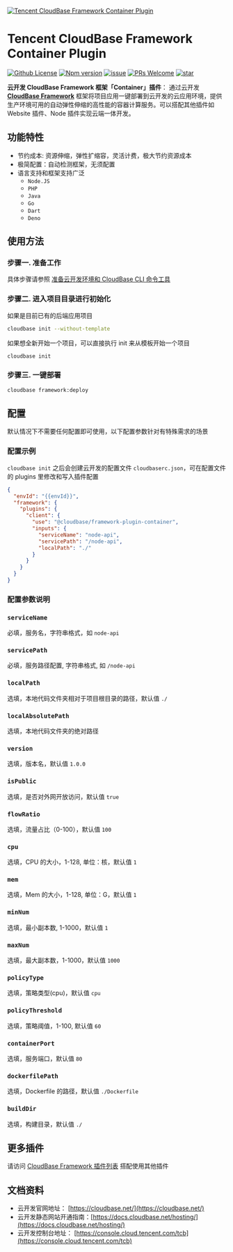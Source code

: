 <a href="https://github.com/TencentCloudBase/cloudbase-framework/tree/master/packages/framework-plugin-container">![Tencent CloudBase Framework Container Plugin](https://main.qcloudimg.com/raw/7e5e467a45bdfb5f5f4cc2eb27ea71bb.jpg)</a>

# Tencent CloudBase Framework Container Plugin

[![Github License](https://img.shields.io/github/license/TencentCloudBase/cloudbase-framework)](LICENSE)
[![Npm version](https://img.shields.io/npm/v/@cloudbase/framework-plugin-container)](https://www.npmjs.com/package/@cloudbase/framework-plugin-container)
[![issue](https://img.shields.io/github/issues/TencentCloudBase/cloudbase-framework)](https://github.com/TencentCloudBase/cloudbase-framework/issues)
[![PRs Welcome](https://img.shields.io/badge/PRs-welcome-brightgreen.svg)](https://github.com/TencentCloudBase/cloudbase-framework/pulls)
[![star](https://img.shields.io/github/stars/TencentCloudBase/cloudbase-framework?style=social)](https://github.com/TencentCloudBase/cloudbase-framework)

**云开发 CloudBase Framework 框架「Container」插件**： 通过云开发 **[CloudBase Framework](https://github.com/TencentCloudBase/cloudbase-framework)** 框架将项目应用一键部署到云开发的云应用环境，提供生产环境可用的自动弹性伸缩的高性能的容器计算服务。可以搭配其他插件如 Website 插件、Node 插件实现云端一体开发。

## 功能特性

- 节约成本: 资源伸缩，弹性扩缩容，灵活计费，极大节约资源成本
- 极简配置：自动检测框架，无须配置
- 语言支持和框架支持广泛
  - `Node.JS`
  - `PHP`
  - `Java`
  - `Go`
  - `Dart`
  - `Deno`

## 使用方法

### 步骤一. 准备工作

具体步骤请参照 [准备云开发环境和 CloudBase CLI 命令工具](../../CLI_GUIDE.md)

### 步骤二. 进入项目目录进行初始化

如果是目前已有的后端应用项目

```bash
cloudbase init --without-template
```

如果想全新开始一个项目，可以直接执行 init 来从模板开始一个项目

```bash
cloudbase init
```

### 步骤三. 一键部署

```bash
cloudbase framework:deploy
```

## 配置

默认情况下不需要任何配置即可使用，以下配置参数针对有特殊需求的场景

### 配置示例

`cloudbase init` 之后会创建云开发的配置文件 `cloudbaserc.json`，可在配置文件的 plugins 里修改和写入插件配置

```json
{
  "envId": "{{envId}}",
  "framework": {
    "plugins": {
      "client": {
        "use": "@cloudbase/framework-plugin-container",
        "inputs": {
          "serviceName": "node-api",
          "servicePath": "/node-api",
          "localPath": "./"
        }
      }
    }
  }
}
```

### 配置参数说明

### `serviceName`

必填，服务名，字符串格式，如 `node-api`

### `servicePath`

必填，服务路径配置, 字符串格式, 如 `/node-api`

### `localPath`

选填，本地代码文件夹相对于项目根目录的路径，默认值 `./`

### `localAbsolutePath`

选填，本地代码文件夹的绝对路径

### `version`

选填，版本名，默认值 `1.0.0`

### `isPublic`

选填，是否对外网开放访问，默认值 `true`

### `flowRatio`

选填，流量占比（0-100），默认值 `100`

### `cpu`

选填，CPU 的大小，1-128, 单位：核，默认值 `1`

### `mem`

选填，Mem 的大小，1-128, 单位：G，默认值 `1`

### `minNum`

选填，最小副本数, 1-1000，默认值 `1`

### `maxNum`

选填，最大副本数，1-1000，默认值 `1000`

### `policyType`

选填，策略类型(cpu)，默认值 `cpu`

### `policyThreshold`

选填，策略阈值，1-100, 默认值 `60`

### `containerPort`

选填，服务端口，默认值 `80`

### `dockerfilePath`

选填，Dockerfile 的路径，默认值 `./Dockerfile`

### `buildDir`

选填，构建目录，默认值 `./`

## 更多插件

请访问 [CloudBase Framework 插件列表](https://github.com/TencentCloudBase/cloudbase-framework#%E7%9B%AE%E5%89%8D%E6%94%AF%E6%8C%81%E7%9A%84%E6%8F%92%E4%BB%B6%E5%88%97%E8%A1%A8) 搭配使用其他插件

## 文档资料

- 云开发官网地址： [https://cloudbase.net/](https://cloudbase.net/)
- 云开发静态网站开通指南：[https://docs.cloudbase.net/hosting/](https://docs.cloudbase.net/hosting/)
- 云开发控制台地址： [https://console.cloud.tencent.com/tcb](https://console.cloud.tencent.com/tcb)

